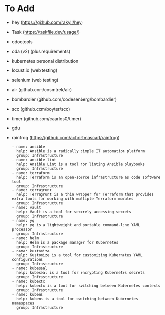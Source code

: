 # To Add

- hey (https://github.com/rakyll/hey)
- Task (https://taskfile.dev/usage/)
- odootools
- oda (v2) (plus requirements)
- kubernetes personal distribution
- locust.io (web testing)
- selenium (web testing)
- air (github.com/cosmtrek/air)
- bombardier (github.com/codesenberg/bombardier)
- scc (github.com/boyter/scc)
- timer (github.com/caarlos0/timer)
- gdu
- rainfrog (https://github.com/achristmascarl/rainfrog)

      - name: ansible
        help: Ansible is a radically simple IT automation platform
        group: Infrastructure
      - name: ansible-lint
        help: Ansible Lint is a tool for linting Ansible playbooks
        group: Infrastructure
      - name: terraform
        help: Terraform is an open-source infrastructure as code software tool
        group: Infrastructure
      - name: terragrunt
        help: Terragrunt is a thin wrapper for Terraform that provides extra tools for working with multiple Terraform modules
        group: Infrastructure
      - name: vault
        help: Vault is a tool for securely accessing secrets
        group: Infrastructure
      - name: yq
        help: yq is a lightweight and portable command-line YAML processor
        group: Infrastructure
      - name: helm
        help: Helm is a package manager for Kubernetes
        group: Infrastructure
      - name: kustomize
        help: Kustomize is a tool for customizing Kubernetes YAML configurations
        group: Infrastructure
      - name: kubeseal
        help: kubeseal is a tool for encrypting Kubernetes secrets
        group: Infrastructure
      - name: kubectx
        help: kubectx is a tool for switching between Kubernetes contexts
        group: Infrastructure
      - name: kubens
        help: kubens is a tool for switching between Kubernetes namespaces
        group: Infrastructure
